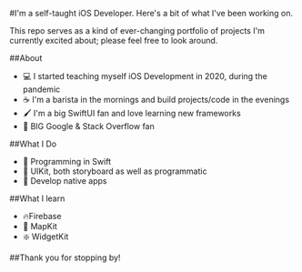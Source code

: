#I'm a self-taught iOS Developer. Here's a bit of what I've been working on.

This repo serves as a kind of ever-changing portfolio of projects I'm currently excited about; please feel free to look around.


##About

  - 💻 I started teaching myself iOS Development in 2020, during the pandemic
  - ☕️ I'm a barista in the mornings and build projects/code in the evenings
  - 🖌️ I'm a big SwiftUI fan and love learning new frameworks
  - 🫶 BIG Google & Stack Overflow fan

##What I Do
  - 🎨 Programming in Swift
  - 📲 UIKit, both storyboard as well as programmatic 
  - 💽 Develop native apps

##What I learn
  - 🔥Firebase
  - 📍 MapKit
  - ❇️ WidgetKit

##Thank you for stopping by!
